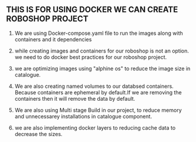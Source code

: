 ## THIS IS FOR USING DOCKER WE CAN CREATE ROBOSHOP PROJECT ###

1. We are using Docker-compose.yaml file to run the images along with containers and it    dependencies

2. while creating images and containers for our roboshop is not an option.
   we need to do docker best practices for our roboshop project.

3. we are optimizing images using "alphine os" to reduce the image size in catalogue.

4. We are also creating named volumes to our databsed containers. Because containers are 
   ephemeral by default.If we are removing the containers then it will remove the data by default.

5. We are also using Multi stage Build in our project, to reduce memory and 
   unnecessarey installations in catalogue component.

6. we are also implementing docker layers to reducing cache data to decrease the sizes.
